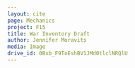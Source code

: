 ```yaml
---
layout: cite
page: Mechanics
project: F15
title: War Inventory Draft
author: Jennifer Moravits
media: Image
drive_id: 0Bxb_F9ToEshBV1JMd0tlclNRQlU
---
```

